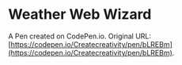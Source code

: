 # Weather Web Wizard

A Pen created on CodePen.io. Original URL: [https://codepen.io/Createcreativity/pen/bLREBm](https://codepen.io/Createcreativity/pen/bLREBm).


